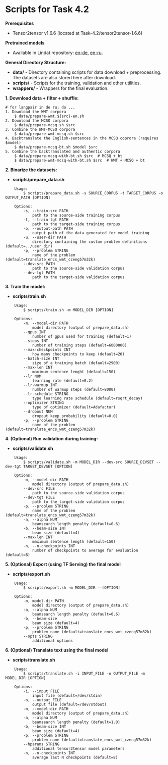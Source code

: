 # Scripts for Task 4.2

**Prerequisites**
- Tensor2tensor v1.6.6 (located at Task-4.2/tensor2tensor-1.6.6)

**Pretrained models**
- Available in Lindat repository: [en-de](https://lindat.mff.cuni.cz/repository/xmlui/handle/11234/1-4680), [en-ru](https://lindat.mff.cuni.cz/repository/xmlui/handle/11234/1-4681).

**General Directory Structure:**
- **data/** - Directory containing scripts for data download + preprocessing. The datasets are also stored here after download.
- **scripts/** - Scripts for the training, validation and other utilities.
- **wrappers/** - Wrappers for the final evaluation.

**1. Download data + filter + shuffle:**
```
# for langpair in de ru; do ...
1. Download the WMT corpora
    $ data/prepare-wmt.${src}-en.sh
2. Download the MCSQ corpora
    $ data/prepare-mcsq.sh $src
3. Combine the WMT-MCSQ corpora
    $ data/prepare-wmt-mcsq.sh $src
4. Backtranslate the English-sentences in the MCSQ coprora (requires $model)
    $ data/prepare-mcsq-bt.sh $model $src
5. Combine the backtranslated and authentic corpora
    $ data/prepare-mcsq-with-bt.sh $src  # MCSQ + bt
    $ data/prepare-wmt-mcsq-with-bt.sh $src  # WMT + MCSQ + bt
```

**2. Binarize the datasets:**
- **scripts/prepare_data.sh**
```
    Usage:
        $ scripts/prepare_data.sh -s SOURCE_CORPUS -t TARGET_CORPUS -o OUTPUT_PATH [OPTION]

    Options:
        -s, --train-src PATH
            path to the source-side training corpus
        -t, --train-tgt PATH
            path to the target-side training corpus
        -o, --output-path PATH
            output path of the data generated for model training
        -u, --user-dir PATH
            directory containing the custom problem definitions (default=../user_dir)
        -p, --problem STRING
            name of the problem (default=translate_encs_wmt_czeng57m32k)
        --dev-src PATH
            path to the source-side validation corpus
        --dev-tgt PATH
            path to the target-side validation corpus
```

**3. Train the model:**
- **scripts/train.sh**
```
    Usage:
        $ scripts/train.sh -m MODEL_DIR [OPTION]

    Options:
        -m, --model-dir PATH
            model directory (output of prepare_data.sh)
        --gpus INT
            number of gpus used for training (default=1)
        --steps INT
            number of training steps (default=6000000)
        --max-checkpoints INT
            how many checkpoints to keep (default=20)
        --batch-size INT
            size of a training batch (default=2900)
        --max-len INT
            maximum sentence lenght (default=150)
        --lr NUM
            learning rate (default=0.2)
        --lr-warmup INT
            number of warmup steps (default=8000)
        --lr-schedule STRING
            type learning rate schedule (default=rsqrt_decay)
        --optimizer STRING
            type of optimizer (default=Adafactor)
        --dropout NUM
            dropout keep probability (default=0.0)
        -p, --problem STRING
            name of the problem (default=translate_encs_wmt_czeng57m32k)
```

**4. (Optional) Run validation during training:**
- **scripts/validate.sh**
```
    Usage:
        $ scripts/validate.sh -m MODEL_DIR --dev-src SOURCE_DEVSET --dev-tgt TARGET_DEVSET [OPTION]

    Options:
        -m, --model-dir PATH
            model directory (output of prepare_data.sh)
        --dev-src FILE
            path to the source-side validation corpus
        --dev-tgt FILE
            path to the target-side validation corpus
        -p, --problem STRING
            name of the problem (default=translate_encs_wmt_czeng57m32k)
        -a, --alpha NUM
            beamsearch length penalty (default=0.6)
        -b, --beam-size INT
            beam size (default=4)
        --max-len INT
            maximum sentence length (default=150)
        -n, --n-checkpoints INT
            number of checkpoints to average for evaluation (default=8)
```

**5. (Optional) Export (using TF Serving) the final model**
- **scripts/export.sh**
```
    Usage:
        $ scripts/export.sh -m MODEL_DIR --[OPTION]

    Options:
        -m, model-dir PATH
            model directory (output of prepare_data.sh)
        -a, --alpha NUM
            beamsearch length penalty (default=0.6)
        -b, --beam-size
            beam size (default=4)
        -p, --problem STRING
            problem name (default=translate_encs_wmt_czeng57m32k)
        --opts STRING
            additional options
```

**6. (Optional) Translate text using the final model**
- **scripts/translate.sh**
```
    Usage:
        $ scripts/translate.sh -i INPUT_FILE -o OUTPUT_FILE -m MODEL_DIR [OPTION]

    Options:
        -i, --input FILE
            input file (default=/dev/stdin)
        -o, --output FILE
            output file (default=/dev/stdout)
        -m, --model-dir PATH
            model directory (output of prepare_data.sh)
        -a, --alpha NUM
            beamsearch length penalty (default=1.0)
        -b, --beam-size INT
            beam size (default=4)
        -p, --problem STRING
            problem name (default=translate_encs_wmt_czeng57m32k)
        --hparams STRING
            additional tensor2tensor model parameters
        -n, --n-checkpoints INT
            average last N checkpoints (default=8)
```
